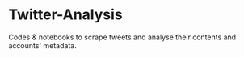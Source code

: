 # Twitter-Analysis
Codes &amp; notebooks to scrape tweets and analyse their contents and accounts' metadata.
